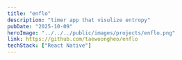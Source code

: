```yaml
---
title: "enflo"
description: "timer app that visulize entropy"
pubDate: "2025-10-09"
heroImage: "../../../public/images/projects/enflo.png"
link: https://github.com/taewoongheo/enflo
techStack: ["React Native"]
---
```

